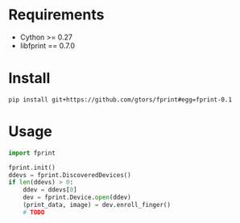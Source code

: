 # Requirements

- Cython >= 0.27
- libfprint == 0.7.0

# Install

```
pip install git+https://github.com/gtors/fprint#egg=fprint-0.1
```

# Usage

```python
import fprint

fprint.init()
ddevs = fprint.DiscoveredDevices()
if len(ddevs) > 0:
    ddev = ddevs[0]
    dev = fprint.Device.open(ddev)
    (print_data, image) = dev.enroll_finger()
    # TODO
```
